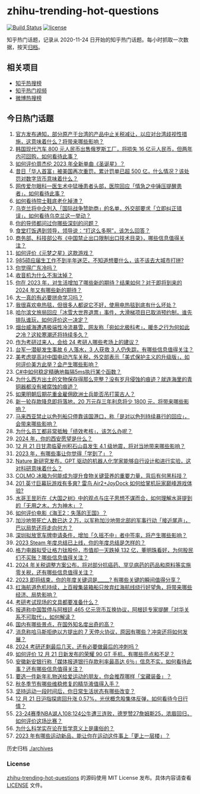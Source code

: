 # zhihu-trending-hot-questions

[![Build Status](https://github.com/justjavac/zhihu-trending-hot-questions/workflows/ci/badge.svg?branch=master)](https://github.com/justjavac/zhihu-trending-hot-questions/actions)
[![license](https://img.shields.io/github/license/justjavac/zhihu-trending-hot-questions)](https://github.com/justjavac/zhihu-trending-hot-questions/blob/master/LICENSE)

知乎热门话题，记录从 2020-11-24
日开始的知乎热门话题。每小时抓取一次数据，按天[归档](./archives)。

## 相关项目

- [知乎热搜榜](https://github.com/justjavac/zhihu-trending-top-search)
- [知乎热门视频](https://github.com/justjavac/zhihu-trending-hot-video)
- [微博热搜榜](https://github.com/justjavac/weibo-trending-hot-search)

## 今日热门话题

<!-- BEGIN -->
<!-- 最后更新时间 Fri Dec 22 2023 03:13:07 GMT+0800 (China Standard Time) -->

1. [官方发布通知，部分原产于台湾的产品中止关税减让，以应对台湾歧视性措施，这意味着什么？将带来哪些影响？](https://www.zhihu.com/question/635904900)
1. [韩国现代汽车 800 元人民币出售俄罗斯工厂，将损失 16 亿元人民币，但两年内可回购，如何看待此事？](https://www.zhihu.com/question/635892422)
1. [如何评价周杰伦 2023 年全新单曲《圣诞星》？](https://www.zhihu.com/question/636001499)
1. [昔日「华人首富」被美国再次重罚，累计罚单已超 500 亿，什么情况？该处罚对数字货币意味着什么？](https://www.zhihu.com/question/635898146)
1. [网传爱尔眼科一医生术中猛捶患者头部，医院回应「情急之中锤压提醒患者」，如何看待此事？](https://www.zhihu.com/question/635892469)
1. [如何看待院士鞋底老化掉渣？](https://www.zhihu.com/question/634274059)
1. [乌克兰将中企列入「国际战争赞助商」的名单，外交部要求「立即纠正错误」，如何看待乌克兰这一举动？](https://www.zhihu.com/question/635948455)
1. [你的导师都问过你哪些深刻的问题？](https://www.zhihu.com/question/526285550)
1. [食堂打饭遇到领导，领导说：“打这么多啊”，该怎么回答？](https://www.zhihu.com/question/627379818)
1. [商务部、科技部公布《中国禁止出口限制出口技术目录》，哪些信息值得关注？](https://www.zhihu.com/question/635964744)
1. [如何评价《元梦之星》这款游戏？](https://www.zhihu.com/question/635346737)
1. [985硕应届生工作不到半年迷茫，不知道想要什么，该不该去大城市打拼?](https://www.zhihu.com/question/635282286)
1. [你觉得广东冷吗？](https://www.zhihu.com/question/635569699)
1. [收音机为什么不淘汰掉？](https://www.zhihu.com/question/596902764)
1. [你在 2023 年，对生活增加了哪些新的期待？结果如何？对于即将到来的 2024 年又有哪些新的期待？](https://www.zhihu.com/question/633815006)
1. [大一真的有必要拼命学习吗？](https://www.zhihu.com/question/628818767)
1. [我很喜欢电热毯，但很多人都说它不好，使用电热毯到底有什么坏处？](https://www.zhihu.com/question/387264967)
1. [哈尔滨文旅局回应「冰雪大世界退票」事件，大滑梯项目已取消预约制，谁先排队谁玩，如何评价这一决定？](https://www.zhihu.com/question/635777637)
1. [烟台威海遭遇极端性冷流暴雪，网友称「宛如北极科考」，暖冬之行为何如此之冷？这轮寒潮还将持续多久？](https://www.zhihu.com/question/635923687)
1. [作为考研过来人，会给 24 考研人哪些考场上的建议？](https://www.zhihu.com/question/635383048)
1. [台军一潜艇发生事故 6 人落水，3 人获救 3 人仍失踪，有哪些信息值得关注？](https://www.zhihu.com/question/635975215)
1. [美考虑提高对中国电动汽车关税，外交部表示「美式保护主义的升级版」，如何评价美方此举？会产生哪些影响？](https://www.zhihu.com/question/635951581)
1. [C#中如何稳定精确地每隔5ms执行某个函数？](https://www.zhihu.com/question/558133989)
1. [为什么西方出土的文物保存得那么完整？没有岁月侵蚀的痕迹？就连海里的青铜器都没有被腐蚀的痕迹？](https://www.zhihu.com/question/629532049)
1. [如果明朝后期花重金雇佣欧洲士兵能否吊打蒙古人？](https://www.zhihu.com/question/628293143)
1. [新一轮存款降息即将落地，20 万元存三年利息将少 1800 元，将带来哪些影响？](https://www.zhihu.com/question/635943909)
1. [马来西亚禁止以色列船只停靠该国港口，称「是对以色列持续暴行的回应」，会带来哪些影响？](https://www.zhihu.com/question/635825796)
1. [为什么员工都非常抵触「绩效考核」，该怎么办呢？](https://www.zhihu.com/question/635334547)
1. [2024 年，你的西安愿望是什么？](https://www.zhihu.com/question/635908710)
1. [12 月 21 日甘肃临夏州积石山县发生 4.1 级地震，将对当地带来哪些影响？](https://www.zhihu.com/question/635884239)
1. [2023 年，有哪些事让你觉得「学到了」？](https://www.zhihu.com/question/635607898)
1. [Nature 新研究发布，GPT 驱动的机器人化学家能够自行设计和进行实验，这对科研意味着什么？](https://www.zhihu.com/question/635951386)
1. [COLMO 冰箱为何能成为提升食物关键营养的重要力量，背后有何黑科技？](https://www.zhihu.com/question/635914929)
1. [201 英寸巨幕玩游戏有多爽? 雷鸟 Air2+JoyDock 如何给掌机玩家巅峰游戏体验?](https://www.zhihu.com/question/635922815)
1. [水哥王昱珩在《大国之树》中的观点与庄子思想不谋而合，如何理解水哥提到的「无用之木，方为神木」？](https://www.zhihu.com/question/635454451)
1. [如何评价电影《海王2：失落的王国》？](https://www.zhihu.com/question/629928721)
1. [加沙地带死亡人数已达 2 万，以军称加沙地带北部的军事行动「接近尾声」，巴以局势还将走向何方？](https://www.zhihu.com/question/635887925)
1. [深圳拟放宽车牌申请条件，增加「久摇不中」者中签率，将产生哪些影响？](https://www.zhihu.com/question/635842838)
1. [2023 Steam 年度总结已上线，你的年度总结是怎样的？](https://www.zhihu.com/question/635562311)
1. [格力电器拟受让格力钛股份，市值却一天跌掉 132 亿，董明珠看好，为何股民们不买账？哪些信息值得关注？](https://www.zhihu.com/question/635892408)
1. [2024 年关税调整方案公布，将对部分抗癌药、罕见病药的药品和原料等实施零关税，还有哪些信息值得关注？](https://www.zhihu.com/question/635951102)
1. [2023 即将结束，你的年度关键词是_____? 有哪些关键的瞬间值得分享？](https://www.zhihu.com/question/635567369)
1. [红海航道危机持续，上百艘集装箱船只放弃红海航线绕行好望角，将带来哪些经济、局势影响？](https://www.zhihu.com/question/635908694)
1. [考研考试现场的文具都要准备什么？](https://www.zhihu.com/question/503725894)
1. [报道称中国暂停与阿根廷 465 亿元货币互换协议，阿根廷专家提醒「对华关系不可取代」，如何解读？](https://www.zhihu.com/question/635942333)
1. [国内有哪些景点，在国外知名度出奇的高？](https://www.zhihu.com/question/630147045)
1. [消息称哈马斯拒绝以方提出的 7 天停火协议，原因有哪些？冲突还将如何发展？](https://www.zhihu.com/question/635921011)
1. [2024 考研还剩最后几天，还有必要做最后的冲刺吗？](https://www.zhihu.com/question/635410815)
1. [如何评价 12 月 21 日新发布的荣耀 90 GT 手机，有哪些亮点和不足？](https://www.zhihu.com/question/635975208)
1. [安徽新安银行称「媒体报道银行存款利率最高达 6％」信息不实，如何看待此事？还有哪些信息值得关注？](https://www.zhihu.com/question/635907987)
1. [要选一件新年礼物送给爱运动的朋友，你会推荐哪样「宝藏装备」？](https://www.zhihu.com/question/634394551)
1. [秋冬季节有哪些维稳修复的精华液值得入手？](https://www.zhihu.com/question/630322818)
1. [坚持运动一段时间后，你日常生活状态有哪些改变？](https://www.zhihu.com/question/634632497)
1. [12 月 21 日沪指探底回升涨 0.57%，光伏概念股集体反弹，如何看待今日行情？](https://www.zhihu.com/question/635894313)
1. [23-24赛季NBA湖人108:124公牛遭三连败，德罗赞27詹姆斯25，浓眉回归，如何评价这场比赛？](https://www.zhihu.com/question/635888046)
1. [为什么科学实在论在哲学意义上是庸俗的？](https://www.zhihu.com/question/472109622)
1. [2023 年有哪些运动新品，能让你在运动这件事上「更上一层楼」？](https://www.zhihu.com/question/633546802)

<!-- END -->

历史归档 [./archives](./archives)

### License

[zhihu-trending-hot-questions](https://github.com/justjavac/zhihu-trending-hot-questions)
的源码使用 MIT License 发布。具体内容请查看 [LICENSE](./LICENSE) 文件。
